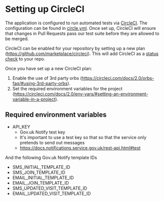 # Setting up CircleCI

The application is configured to run automated tests via [CircleCI](https://circleci.com/). The configuration can be found in [circle.yml](../../circle.yml). Once set up, CircleCI will ensure that changes in Pull Requests pass our test suite before they are allowed to be merged.

CircleCI can be enabled for your repository by setting up a new plan (https://github.com/marketplace/circleci). This will add CircleCI as a [status check](https://docs.github.com/en/github/collaborating-with-issues-and-pull-requests/about-status-checks) to your repo.

Once you have set up a new CircleCI plan:

1. Enable the use of 3rd party orbs (https://circleci.com/docs/2.0/orbs-faq/#using-3rd-party-orbs).
1. Set the required environment variables for the project (https://circleci.com/docs/2.0/env-vars/#setting-an-environment-variable-in-a-project).

## Required environment variables

- API_KEY
  - Gov.uk Notify test key
  - It's important to use a test key so that so that the service only pretends to send out messages
  - https://docs.notifications.service.gov.uk/rest-api.html#test

And the following Gov.uk Notify template IDs

- SMS_INITIAL_TEMPLATE_ID
- SMS_JOIN_TEMPLATE_ID
- EMAIL_INITIAL_TEMPLATE_ID
- EMAIL_JOIN_TEMPLATE_ID
- SMS_UPDATED_VISIT_TEMPLATE_ID
- EMAIL_UPDATED_VISIT_TEMPLATE_ID

